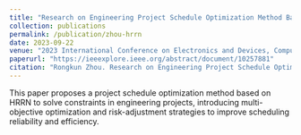 ```yaml
---
title: "Research on Engineering Project Schedule Optimization Method Based on HRRN"
collection: publications
permalink: /publication/zhou-hrrn
date: 2023-09-22
venue: "2023 International Conference on Electronics and Devices, Computational Science (ICEDCS)"
paperurl: "https://ieeexplore.ieee.org/abstract/document/10257881"
citation: "Rongkun Zhou. Research on Engineering Project Schedule Optimization Method Based on HRRN. *2023 International Conference on Electronics and Devices, Computational Science (ICEDCS)*, pp. 270-275, 2023."
---
```


This paper proposes a project schedule optimization method based on HRRN to solve constraints in engineering projects, introducing multi-objective optimization and risk-adjustment strategies to improve scheduling reliability and efficiency.
